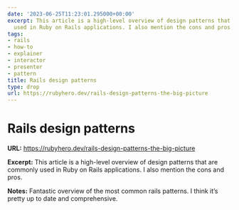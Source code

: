 ```yaml
---
date: '2023-06-25T11:23:01.295000+00:00'
excerpt: This article is a high-level overview of design patterns that are commonly
  used in Ruby on Rails applications. I also mention the cons and pros.
tags:
- rails
- how-to
- explainer
- interactor
- presenter
- pattern
title: Rails design patterns
type: drop
url: https://rubyhero.dev/rails-design-patterns-the-big-picture
---
```


# Rails design patterns

**URL:** https://rubyhero.dev/rails-design-patterns-the-big-picture

**Excerpt:** This article is a high-level overview of design patterns that are commonly used in Ruby on Rails applications. I also mention the cons and pros.

**Notes:**
Fantastic overview of the most common rails patterns. I think it’s pretty up to date and comprehensive.

